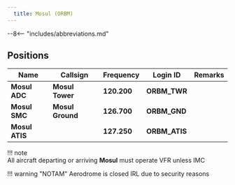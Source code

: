 ```yaml
---
  title: Mosul (ORBM)
---
```


--8<-- "includes/abbreviations.md"

## Positions

|    Name   | Callsign	| Frequency | Login ID | Remarks |
| --------- | --------	| ---------	| -------- | ------- |
| **Mosul ADC** | **Mosul Tower** | **120.200** | **ORBM_TWR** | |
| **Mosul SMC** | **Mosul Ground** | **126.700** | **ORBM_GND**	| |
| **Mosul ATIS** | | **127.250** | **ORBM_ATIS** | |

!!! note  
    All aircraft departing or arriving **Mosul** must operate VFR unless IMC

!!! warning "NOTAM"
    Aerodrome is closed IRL due to security reasons
